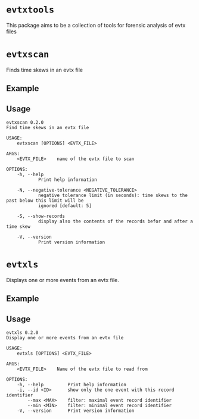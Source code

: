 # `evtxtools`

This package aims to be a collection of tools for forensic analysis of evtx files


# `evtxscan`

Finds time skews in an evtx file

## Example

## Usage

```
evtxscan 0.2.0
Find time skews in an evtx file

USAGE:
    evtxscan [OPTIONS] <EVTX_FILE>

ARGS:
    <EVTX_FILE>    name of the evtx file to scan

OPTIONS:
    -h, --help
            Print help information

    -N, --negative-tolerance <NEGATIVE_TOLERANCE>
            negative tolerance limit (in seconds): time skews to the past below this limit will be
            ignored [default: 5]

    -S, --show-records
            display also the contents of the records befor and after a time skew

    -V, --version
            Print version information
```

# `evtxls`

Displays one or more events from an evtx file.

## Example

## Usage
```
evtxls 0.2.0
Display one or more events from an evtx file

USAGE:
    evtxls [OPTIONS] <EVTX_FILE>

ARGS:
    <EVTX_FILE>    Name of the evtx file to read from

OPTIONS:
    -h, --help         Print help information
    -i, --id <ID>      show only the one event with this record identifier
        --max <MAX>    filter: maximal event record identifier
        --min <MIN>    filter: minimal event record identifier
    -V, --version      Print version information
```
